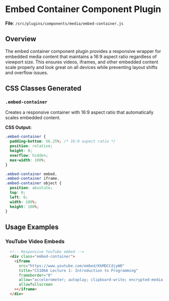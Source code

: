 # Embed Container Component Plugin

**File**: `/src/plugins/components/media/embed-container.js`

## Overview

The embed container component plugin provides a responsive wrapper for embedded media content that maintains a 16:9 aspect ratio regardless of viewport size. This ensures videos, iframes, and other embedded content scale properly and look great on all devices while preventing layout shifts and overflow issues.

## CSS Classes Generated

### `.embed-container`

Creates a responsive container with 16:9 aspect ratio that automatically scales embedded content.

**CSS Output:**
```css
.embed-container {
  padding-bottom: 56.25%; /* 16:9 aspect ratio */
  position: relative;
  height: 0;
  overflow: hidden;
  max-width: 100%;
}

.embed-container embed,
.embed-container iframe,
.embed-container object {
  position: absolute;
  top: 0;
  left: 0;
  width: 100%;
  height: 100%;
}
```

## Usage Examples

### YouTube Video Embeds
```html
  <!-- Responsive YouTube embed -->
  <div class="embed-container">
    <iframe 
      src="https://www.youtube.com/embed/KkMDCCdjyW8" 
      title="CS106A Lecture 1: Introduction to Programming"
      frameborder="0" 
      allow="accelerometer; autoplay; clipboard-write; encrypted-media; gyroscope; picture-in-picture" 
      allowfullscreen
    ></iframe>
  </div>
```
